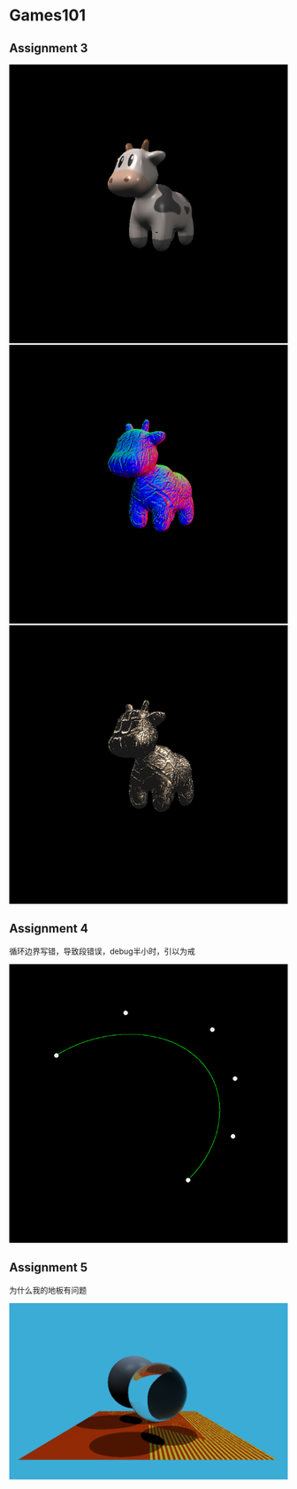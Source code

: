 # Games101

## Assignment 3

![texture](/Assignment3/Code/result/phong_fragment.png)
![bump](/Assignment3/Code/result/bump.png)
![displacement](/Assignment3/Code/result/displacement.png)

## Assignment 4

循环边界写错，导致段错误，debug半小时，引以为戒

![BezierCurve](/Assignment4/result/my_bezier_curve.png)

## Assignment 5

为什么我的地板有问题

![rayCasting](/Assignment5/result/ray%20casting.png)
